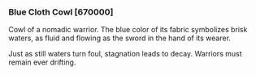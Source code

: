 ### Blue Cloth Cowl [670000]

Cowl of a nomadic warrior. The blue color of its fabric symbolizes brisk waters, as fluid and flowing as the sword in the hand of its wearer.

Just as still waters turn foul, stagnation leads to decay. Warriors must remain ever drifting.